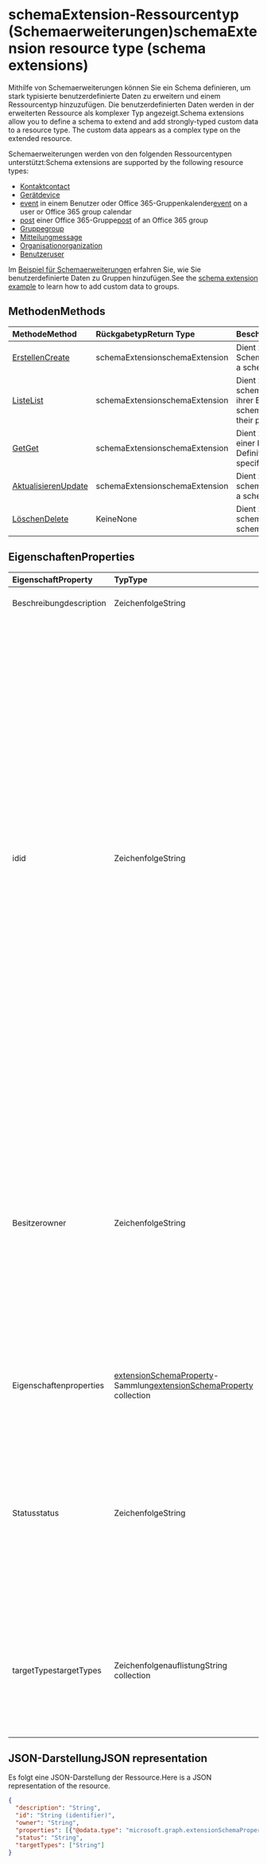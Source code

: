 # <a name="schemaextension-resource-type-schema-extensions"></a><span data-ttu-id="a6b23-101">schemaExtension-Ressourcentyp (Schemaerweiterungen)</span><span class="sxs-lookup"><span data-stu-id="a6b23-101">schemaExtension resource type (schema extensions)</span></span>

<span data-ttu-id="a6b23-p101">Mithilfe von Schemaerweiterungen können Sie ein Schema definieren, um stark typisierte benutzerdefinierte Daten zu erweitern und einem Ressourcentyp hinzuzufügen. Die benutzerdefinierten Daten werden in der erweiterten Ressource als komplexer Typ angezeigt.</span><span class="sxs-lookup"><span data-stu-id="a6b23-p101">Schema extensions allow you to define a schema to extend and add strongly-typed custom data to a resource type. The custom data appears as a complex type on the extended resource.</span></span> 

<span data-ttu-id="a6b23-104">Schemaerweiterungen werden von den folgenden Ressourcentypen unterstützt:</span><span class="sxs-lookup"><span data-stu-id="a6b23-104">Schema extensions are supported by the following resource types:</span></span>

 - [<span data-ttu-id="a6b23-105">Kontakt</span><span class="sxs-lookup"><span data-stu-id="a6b23-105">contact</span></span>](contact.md)
 - [<span data-ttu-id="a6b23-106">Gerät</span><span class="sxs-lookup"><span data-stu-id="a6b23-106">device</span></span>](device.md)
 - <span data-ttu-id="a6b23-107">[event](event.md) in einem Benutzer oder Office 365-Gruppenkalender</span><span class="sxs-lookup"><span data-stu-id="a6b23-107">[event](event.md) on a user or Office 365 group calendar</span></span>
 - <span data-ttu-id="a6b23-108">[post](post.md) einer Office 365-Gruppe</span><span class="sxs-lookup"><span data-stu-id="a6b23-108">[post](post.md) of an Office 365 group</span></span>
 - [<span data-ttu-id="a6b23-109">Gruppe</span><span class="sxs-lookup"><span data-stu-id="a6b23-109">group</span></span>](group.md)
 - [<span data-ttu-id="a6b23-110">Mitteilung</span><span class="sxs-lookup"><span data-stu-id="a6b23-110">message</span></span>](message.md) 
 - [<span data-ttu-id="a6b23-111">Organisation</span><span class="sxs-lookup"><span data-stu-id="a6b23-111">organization</span></span>](organization.md)
 - [<span data-ttu-id="a6b23-112">Benutzer</span><span class="sxs-lookup"><span data-stu-id="a6b23-112">user</span></span>](user.md)

<span data-ttu-id="a6b23-113">Im [Beispiel für Schemaerweiterungen](../../../concepts/extensibility_schema_groups.md) erfahren Sie, wie Sie benutzerdefinierte Daten zu Gruppen hinzufügen.</span><span class="sxs-lookup"><span data-stu-id="a6b23-113">See the [schema extension example](../../../concepts/extensibility_schema_groups.md) to learn how to add custom data to groups.</span></span>

## <a name="methods"></a><span data-ttu-id="a6b23-114">Methoden</span><span class="sxs-lookup"><span data-stu-id="a6b23-114">Methods</span></span>

| <span data-ttu-id="a6b23-115">Methode</span><span class="sxs-lookup"><span data-stu-id="a6b23-115">Method</span></span>           | <span data-ttu-id="a6b23-116">Rückgabetyp</span><span class="sxs-lookup"><span data-stu-id="a6b23-116">Return Type</span></span>    |<span data-ttu-id="a6b23-117">Beschreibung</span><span class="sxs-lookup"><span data-stu-id="a6b23-117">Description</span></span>|
|:---------------|:--------|:----------|
|[<span data-ttu-id="a6b23-118">Erstellen</span><span class="sxs-lookup"><span data-stu-id="a6b23-118">Create</span></span>](../api/schemaextension_post_schemaextensions.md) | <span data-ttu-id="a6b23-119">schemaExtension</span><span class="sxs-lookup"><span data-stu-id="a6b23-119">schemaExtension</span></span> |<span data-ttu-id="a6b23-120">Dient zum Erstellen einer Schemaerweiterungsdefinition.</span><span class="sxs-lookup"><span data-stu-id="a6b23-120">Create a schema extension definition.</span></span>|
|[<span data-ttu-id="a6b23-121">Liste</span><span class="sxs-lookup"><span data-stu-id="a6b23-121">List</span></span>](../api/schemaextension_list.md) | <span data-ttu-id="a6b23-122">schemaExtension</span><span class="sxs-lookup"><span data-stu-id="a6b23-122">schemaExtension</span></span> |<span data-ttu-id="a6b23-123">Dient zum Auflisten der verfügbaren schemaExtension-Definitionen und ihrer Eigenschaften.</span><span class="sxs-lookup"><span data-stu-id="a6b23-123">List the available schemaExtension definitions and their properties.</span></span>|
|[<span data-ttu-id="a6b23-124">Get</span><span class="sxs-lookup"><span data-stu-id="a6b23-124">Get</span></span>](../api/schemaextension_get.md) | <span data-ttu-id="a6b23-125">schemaExtension</span><span class="sxs-lookup"><span data-stu-id="a6b23-125">schemaExtension</span></span> |<span data-ttu-id="a6b23-126">Dient zum Lesen der Eigenschaften einer bestimmten schemaExtension-Definition.</span><span class="sxs-lookup"><span data-stu-id="a6b23-126">Read the properties of a specific schemaExtension definition.</span></span>|
|[<span data-ttu-id="a6b23-127">Aktualisieren</span><span class="sxs-lookup"><span data-stu-id="a6b23-127">Update</span></span>](../api/schemaextension_update.md) | <span data-ttu-id="a6b23-128">schemaExtension</span><span class="sxs-lookup"><span data-stu-id="a6b23-128">schemaExtension</span></span>   |<span data-ttu-id="a6b23-129">Dient zum Aktualisieren einer schemaExtension-Definition.</span><span class="sxs-lookup"><span data-stu-id="a6b23-129">Update a schemaExtension definition.</span></span> |
|[<span data-ttu-id="a6b23-130">Löschen</span><span class="sxs-lookup"><span data-stu-id="a6b23-130">Delete</span></span>](../api/schemaextension_delete.md) | <span data-ttu-id="a6b23-131">Keine</span><span class="sxs-lookup"><span data-stu-id="a6b23-131">None</span></span> |<span data-ttu-id="a6b23-132">Dient zum Löschen einer schemaExtension-Definition.</span><span class="sxs-lookup"><span data-stu-id="a6b23-132">Delete a schemaExtension definition.</span></span> |

## <a name="properties"></a><span data-ttu-id="a6b23-133">Eigenschaften</span><span class="sxs-lookup"><span data-stu-id="a6b23-133">Properties</span></span>
| <span data-ttu-id="a6b23-134">Eigenschaft</span><span class="sxs-lookup"><span data-stu-id="a6b23-134">Property</span></span>     | <span data-ttu-id="a6b23-135">Typ</span><span class="sxs-lookup"><span data-stu-id="a6b23-135">Type</span></span>   |<span data-ttu-id="a6b23-136">Beschreibung</span><span class="sxs-lookup"><span data-stu-id="a6b23-136">Description</span></span>|
|:---------------|:--------|:----------|
|<span data-ttu-id="a6b23-137">Beschreibung</span><span class="sxs-lookup"><span data-stu-id="a6b23-137">description</span></span>|<span data-ttu-id="a6b23-138">Zeichenfolge</span><span class="sxs-lookup"><span data-stu-id="a6b23-138">String</span></span>|<span data-ttu-id="a6b23-139">Beschreibung für die Schemaerweiterung.</span><span class="sxs-lookup"><span data-stu-id="a6b23-139">Description for the schema extension.</span></span>|
|<span data-ttu-id="a6b23-140">id</span><span class="sxs-lookup"><span data-stu-id="a6b23-140">id</span></span>|<span data-ttu-id="a6b23-141">Zeichenfolge</span><span class="sxs-lookup"><span data-stu-id="a6b23-141">String</span></span>|<span data-ttu-id="a6b23-142">Der eindeutige Bezeichner für die Schemaerweiterungsdefinition.</span><span class="sxs-lookup"><span data-stu-id="a6b23-142">The unique identifier for the schema extension definition.</span></span> <br><span data-ttu-id="a6b23-143">Sie können einen Wert mit einer von zwei Methoden zuweisen:</span><span class="sxs-lookup"><span data-stu-id="a6b23-143">You can assign a value in one of two ways:</span></span> <ul><li><span data-ttu-id="a6b23-p102">Verketten Sie den Namen einer Ihrer überprüften Domänen mit einem Namen für die Schemaerweiterung, um eine eindeutige Zeichenfolge in diesem Format zu bilden: \{_﻿domainName_\}\_\{_﻿schemaName_\}. Beispiel: `contoso_mySchema`. </span><span class="sxs-lookup"><span data-stu-id="a6b23-p102">Concatenate the name of one of your verified domains with a name for the schema extension to form a unique string in this format, \{_&#65279;domainName_\}\_\{_&#65279;schemaName_\}. As an example, `contoso_mySchema`. </span></span></li><li><span data-ttu-id="a6b23-p103">Geben Sie einen Schemanamen an, und verwenden Sie diesen Schemanamen in Microsoft Graph zum Vervollständigen der **id**-Zuweisung in diesem Format: ext\{_﻿8-random-alphanumeric-chars_\}\_\{_﻿schema-name_\}. Zum Beispiel: `extkvbmkofy_mySchema`.</span><span class="sxs-lookup"><span data-stu-id="a6b23-p103">Provide a schema name, and let Microsoft Graph use that schema name to complete the **id** assignment in this format: ext\{_&#65279;8-random-alphanumeric-chars_\}\_\{_&#65279;schema-name_\}. An example would be `extkvbmkofy_mySchema`.</span></span></li></ul><span data-ttu-id="a6b23-148">Diese Eigenschaft kann nach dem Erstellen nicht mehr geändert werden.</span><span class="sxs-lookup"><span data-stu-id="a6b23-148">This property cannot be changed after creation.</span></span> |
|<span data-ttu-id="a6b23-149">Besitzer</span><span class="sxs-lookup"><span data-stu-id="a6b23-149">owner</span></span>|<span data-ttu-id="a6b23-150">Zeichenfolge</span><span class="sxs-lookup"><span data-stu-id="a6b23-150">String</span></span>|<span data-ttu-id="a6b23-151">Die `appId` der Anwendung, die der Besitzer der Schemaerweiterung ist.</span><span class="sxs-lookup"><span data-stu-id="a6b23-151">The `appId` of the application that is the owner of the schema extension.</span></span> <span data-ttu-id="a6b23-152">Diese Eigenschaft kann bei der Erstellung bereitgestellt werden, um den Besitzer anzugeben.</span><span class="sxs-lookup"><span data-stu-id="a6b23-152">This property can be supplied on creation, to set the owner.</span></span>  <span data-ttu-id="a6b23-153">Wird Sie nicht bereitgestellt, wird die `appId` der aufrufenden Anwendung als Besitzer festgelegt.</span><span class="sxs-lookup"><span data-stu-id="a6b23-153">If not supplied, then the calling application's `appId` will be set as the owner.</span></span> <span data-ttu-id="a6b23-154">In beiden Fällen muss der angemeldete Benutzer angemeldet der Besitzer der Anwendung sein.</span><span class="sxs-lookup"><span data-stu-id="a6b23-154">In either case, the signed-in user must be the owner of the application.</span></span> <span data-ttu-id="a6b23-155">Wurde diese Eigenschaft einmal festgelegt, ist sie schreibgeschützt und kann nicht geändert werden.</span><span class="sxs-lookup"><span data-stu-id="a6b23-155">Once set, this property is read-only and cannot be changed.</span></span>| 
|<span data-ttu-id="a6b23-156">Eigenschaften</span><span class="sxs-lookup"><span data-stu-id="a6b23-156">properties</span></span>|<span data-ttu-id="a6b23-157">[extensionSchemaProperty](extensionschemaproperty.md)-Sammlung</span><span class="sxs-lookup"><span data-stu-id="a6b23-157">[extensionSchemaProperty](extensionschemaproperty.md) collection</span></span>|<span data-ttu-id="a6b23-158">Die Sammlung von Eigenschaftennamen und Typen, die die Schemaerweiterungsdefinition bilden.</span><span class="sxs-lookup"><span data-stu-id="a6b23-158">The collection of property names and types that make up the schema extension definition.</span></span>|
|<span data-ttu-id="a6b23-159">Status</span><span class="sxs-lookup"><span data-stu-id="a6b23-159">status</span></span>|<span data-ttu-id="a6b23-160">Zeichenfolge</span><span class="sxs-lookup"><span data-stu-id="a6b23-160">String</span></span>|<span data-ttu-id="a6b23-p105">Der Lebenszyklusstatus der Schemaerweiterung. Mögliche Statuswerte sind: **InDevelopment**, **Available** und **Deprecated**. Wird bei der Erstellung automatisch auf **InDevelopment** festgelegt. Unter [Schemaerweiterungen](../../../concepts/extensibility_overview.md#schema-extensions) finden Sie weitere Informationen zu den möglichen Statusübergängen und Verhaltensweisen.</span><span class="sxs-lookup"><span data-stu-id="a6b23-p105">The lifecycle state of the schema extension. Possible states are **InDevelopment**, **Available**, and **Deprecated**. Automatically set to **InDevelopment** on creation. [Schema extensions](../../../concepts/extensibility_overview.md#schema-extensions) provides more information on the possible state transitions and behaviors.</span></span>|
|<span data-ttu-id="a6b23-165">targetTypes</span><span class="sxs-lookup"><span data-stu-id="a6b23-165">targetTypes</span></span>|<span data-ttu-id="a6b23-166">Zeichenfolgenauflistung</span><span class="sxs-lookup"><span data-stu-id="a6b23-166">String collection</span></span>|<span data-ttu-id="a6b23-p106">Satz von Microsoft Graph-Typen (die Erweiterungen unterstützen können), auf die die Schemaerweiterung angewendet werden kann. Zur Auswahl stehen **contact**, **device**, **event**, **group**, **message**, **organization**, **post** und **user**.</span><span class="sxs-lookup"><span data-stu-id="a6b23-p106">Set of Microsoft Graph types (that can support extensions) that the schema extension can be applied to. Select from **contact**, **device**, **event**, **group**, **message**, **organization**, **post**, or **user**.</span></span>|

## <a name="json-representation"></a><span data-ttu-id="a6b23-169">JSON-Darstellung</span><span class="sxs-lookup"><span data-stu-id="a6b23-169">JSON representation</span></span>

<span data-ttu-id="a6b23-170">Es folgt eine JSON-Darstellung der Ressource.</span><span class="sxs-lookup"><span data-stu-id="a6b23-170">Here is a JSON representation of the resource.</span></span>

<!--{
  "blockType": "resource",
  "optionalProperties": [],
  "baseType": "microsoft.graph.entity",
  "@odata.type": "microsoft.graph.schemaExtension"
}-->

```json
{
  "description": "String",
  "id": "String (identifier)",
  "owner": "String",
  "properties": [{"@odata.type": "microsoft.graph.extensionSchemaProperty"}],
  "status": "String",
  "targetTypes": ["String"]
}

```

<!-- uuid: 8fcb5dbc-d5aa-4681-8e31-b001d5168d79
2015-10-25 14:57:30 UTC -->
<!-- {
  "type": "#page.annotation",
  "description": "schemaExtension resource",
  "keywords": "",
  "section": "documentation",
  "tocPath": ""
}-->
